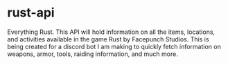 # rust-api
Everything Rust. 
This API will hold information on all the items, locations, and activities available in the game Rust by Facepunch Studios. 
This is being created for a discord bot I am making to quickly fetch information on weapons, armor, tools, raiding information, and much more.
